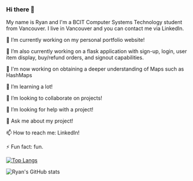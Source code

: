### Hi there 👋

My name is Ryan and I'm a BCIT Computer Systems Technology student from Vancouver. I live in Vancouver and you can contact me via LinkedIn.

🔭 I’m currently working on my personal portfolio website!

🔭 I’m also currently working on a flask application with sign-up, login, user item display, buy/refund orders, and signout capabilities. 

🔭 I'm now working on obtaining a deeper understanding of Maps such as HashMaps

🌱 I’m learning a lot!

👯 I’m looking to collaborate on projects!

🤔 I’m looking for help with a project!

💬 Ask me about my project!

📫 How to reach me: LinkedIn!

⚡ Fun fact: fun.


[![Top Langs](https://github-readme-stats.vercel.app/api/top-langs/?username=ryancarnegie)](https://github.com/ryancarnegie/github-readme-stats)

![Ryan's GitHub stats](https://github-readme-stats.vercel.app/api?username=ryancarnegie&theme=dark&show_icons=true)
